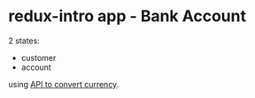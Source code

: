 # redux-intro app - Bank Account

2 states:
- customer
- account

using [API to convert currency](https://api.frankfurter.app/latest?amount=${amount}&from=${currency}&to=USD).

